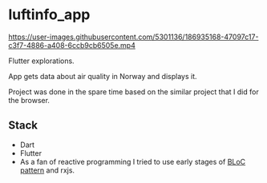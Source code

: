 # luftinfo_app

https://user-images.githubusercontent.com/5301136/186935168-47097c17-c3f7-4886-a408-6ccb9cb6505e.mp4

Flutter explorations. 

App gets data about air quality in Norway and displays it.

Project was done in the spare time based on the similar project that I did for the browser. 

## Stack
- Dart
- Flutter
- As a fan of reactive programming I tried to use early stages of [BLoC pattern](https://www.raywenderlich.com/31973428-getting-started-with-the-bloc-pattern) and rxjs.
